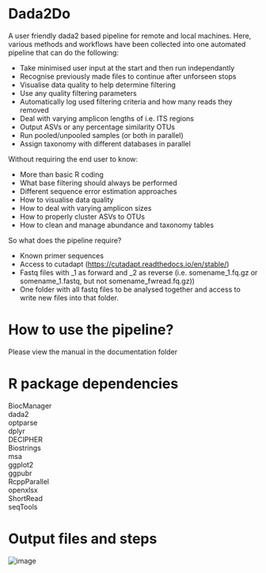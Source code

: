 # Dada2Do
A user friendly dada2 based pipeline for remote and local machines. Here, various methods and workflows have been collected into 
one automated pipeline that can do the following:
* Take minimised user input at the start and then run independantly
* Recognise previously made files to continue after unforseen stops
* Visualise data quality to help determine filtering 
* Use any quality filtering parameters 
* Automatically log used filtering criteria and how many reads they removed
* Deal with varying amplicon lengths of i.e. ITS regions
* Output ASVs or any percentage similarity OTUs
* Run pooled/unpooled samples (or both in parallel)
* Assign taxonomy with different databases in parallel

Without requiring the end user to know:
* More than basic R coding
* What base filtering should always be performed
* Different sequence error estimation approaches
* How to visualise data quality
* How to deal with varying amplicon sizes
* How to properly cluster ASVs to OTUs
* How to clean and manage abundance and taxonomy tables

So what does the pipeline require?
* Known primer sequences
* Access to cutadapt (https://cutadapt.readthedocs.io/en/stable/)
* Fastq files with _1 as forward and _2 as reverse (i.e. somename_1.fq.gz or somename_1.fastq, but not somename_fwread.fq.gz))
* One folder with all fastq files to be analysed together and access to write new files into that folder.

# How to use the pipeline?
Please view the manual in the documentation folder

# R package dependencies
BiocManager <br />
dada2 <br />
optparse <br />
dplyr <br />
DECIPHER <br />
Biostrings <br />
msa <br />
ggplot2 <br />
ggpubr <br />
RcppParallel <br />
openxlsx <br />
ShortRead <br />
seqTools <br />

# Output files and steps
![image](https://user-images.githubusercontent.com/67581284/205045420-971d5a80-85bd-4264-8dae-1f406dafbc9d.png)



